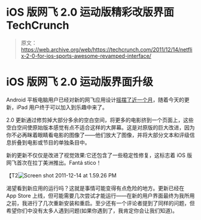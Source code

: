 # iOS 版网飞 2.0 运动版精彩改版界面 TechCrunch

> 原文：<https://web.archive.org/web/https://techcrunch.com/2011/12/14/netflix-2-0-for-ios-sports-awesome-revamped-interface/>

# iOS 版网飞 2.0 运动版界面升级

Android 平板电脑用户已经对新的网飞应用设计[摇摆了近一个月](https://web.archive.org/web/20221007011748/https://beta.techcrunch.com/2011/11/15/netflix-releases-redesigned-android-tablet-app-ipad-version-hitting-in-a-few-weeks/)，随着今天的更新，iPad 用户终于可以加入到乐趣中来了。

2.0 更新通过修剪掉大部分多余的空白空间，将更多的电影挤到一个页面上，这些空白空间使原始版本感觉有点不适合这样的大屏幕。这是对原版的巨大改进，因为你不必再眯着眼睛看电影的图像了——他们放大了图像，并将大部分文本和评级信息折叠到电影或节目的单独条目中。

新的更新不仅仅是改进了视觉效果:它还包含了一些稳定性修复，这标志着 iOS 版网飞首次在拉丁美洲推出。Fantá stico！

【T2![](img/ce5343a4a913fc550532d80948da47c0.png "Screen shot 2011-12-14 at 1.59.26 PM")

渴望看到新应用的运行吗？这就是事情可能变得有点危险的地方。更新已经在 App Store 上线，但可能需要几次尝试才能运行——在新的用户界面最终为我所用之前，我进行了几次重新安装和重启。至少还有一个评论者提到了同样的问题，但希望你们中没有太多人遇到问题(如果你遇到了，我肯定你会让我们知道)。